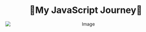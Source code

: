 <h1 align="center">💛My JavaScript Journey💛</h1>
<p align="center">
  <img src="https://www.disenowebwordpress.com/wp-content/uploads/2018/08/animationJS.gif" alt="Image" style="width: 430x; display: block; margin: 0 auto;" />
</p>
